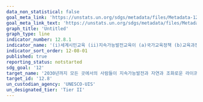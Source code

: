 ```yaml
---
data_non_statistical: false
goal_meta_link: 'https://unstats.un.org/sdgs/metadata/files/Metadata-12-08-01.pdf'
goal_meta_link_text: 'https://unstats.un.org/sdgs/metadata/files/Metadata-12-08-01.pdf'
graph_title: 'Untitled'
graph_type: line
indicator_number: 12.8.1
indicator_name: '(i)세계시민교육 (ii)지속가능발전교육이 (a)국가교육정책 (b)교육과정 (c)교사교육 (d)학생평가 영역에서 주류화 된 정도'
indicator_sort_order: 12-08-01
published: true
reporting_status: notstarted
sdg_goal: '12'
target_name: '2030년까지 모든 곳에서의 사람들이 지속가능발전과 자연과 조화로운 라이프 스타일에 대한 의식 및 정보를 가질 수 있게 보장'
target_id: '12.8'
un_custodian_agency: 'UNESCO-UIS'
un_designated_tier: 'Tier II'
---
```

